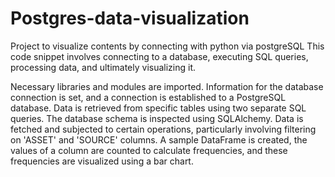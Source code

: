 # Postgres-data-visualization
Project to visualize contents by connecting with python via postgreSQL
This code snippet involves connecting to a database, executing SQL queries, processing data, and ultimately visualizing it.

Necessary libraries and modules are imported.
Information for the database connection is set, and a connection is established to a PostgreSQL database.
Data is retrieved from specific tables using two separate SQL queries.
The database schema is inspected using SQLAlchemy.
Data is fetched and subjected to certain operations, particularly involving filtering on 'ASSET' and 'SOURCE' columns.
A sample DataFrame is created, the values of a column are counted to calculate frequencies, and these frequencies are visualized using a bar chart.
